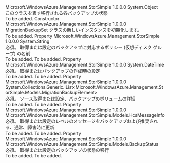 <Type Name="MigrationBackupSet" FullName="Microsoft.WindowsAzure.Management.StorSimple.Models.MigrationBackupSet">
  <TypeSignature Language="C#" Value="public class MigrationBackupSet" />
  <TypeSignature Language="ILAsm" Value=".class public auto ansi beforefieldinit MigrationBackupSet extends System.Object" />
  <TypeSignature Language="DocId" Value="T:Microsoft.WindowsAzure.Management.StorSimple.Models.MigrationBackupSet" />
  <TypeSignature Language="VB.NET" Value="Public Class MigrationBackupSet" />
  <TypeSignature Language="F#" Value="type MigrationBackupSet = class" />
  <AssemblyInfo>
    <AssemblyName>Microsoft.WindowsAzure.Management.StorSimple</AssemblyName>
    <AssemblyVersion>1.0.0.0</AssemblyVersion>
  </AssemblyInfo>
  <Base>
    <BaseTypeName>System.Object</BaseTypeName>
  </Base>
  <Interfaces />
  <Docs>
    <summary>
            このクラスを表す移行される各バックアップの状態
            </summary>
    <remarks>To be added.</remarks>
  </Docs>
  <Members>
    <Member MemberName=".ctor">
      <MemberSignature Language="C#" Value="public MigrationBackupSet ();" />
      <MemberSignature Language="ILAsm" Value=".method public hidebysig specialname rtspecialname instance void .ctor() cil managed" />
      <MemberSignature Language="DocId" Value="M:Microsoft.WindowsAzure.Management.StorSimple.Models.MigrationBackupSet.#ctor" />
      <MemberSignature Language="VB.NET" Value="Public Sub New ()" />
      <MemberType>Constructor</MemberType>
      <AssemblyInfo>
        <AssemblyName>Microsoft.WindowsAzure.Management.StorSimple</AssemblyName>
        <AssemblyVersion>1.0.0.0</AssemblyVersion>
      </AssemblyInfo>
      <Parameters />
      <Docs>
        <summary>
            MigrationBackupSet クラスの新しいインスタンスを初期化します。
            </summary>
        <remarks>To be added.</remarks>
      </Docs>
    </Member>
    <Member MemberName="BackupPolicyName">
      <MemberSignature Language="C#" Value="public string BackupPolicyName { get; set; }" />
      <MemberSignature Language="ILAsm" Value=".property instance string BackupPolicyName" />
      <MemberSignature Language="DocId" Value="P:Microsoft.WindowsAzure.Management.StorSimple.Models.MigrationBackupSet.BackupPolicyName" />
      <MemberSignature Language="VB.NET" Value="Public Property BackupPolicyName As String" />
      <MemberSignature Language="F#" Value="member this.BackupPolicyName : string with get, set" Usage="Microsoft.WindowsAzure.Management.StorSimple.Models.MigrationBackupSet.BackupPolicyName" />
      <MemberType>Property</MemberType>
      <AssemblyInfo>
        <AssemblyName>Microsoft.WindowsAzure.Management.StorSimple</AssemblyName>
        <AssemblyVersion>1.0.0.0</AssemblyVersion>
      </AssemblyInfo>
      <ReturnValue>
        <ReturnType>System.String</ReturnType>
      </ReturnValue>
      <Docs>
        <summary>
            必須。 取得または設定のバックアップに対応するポリシー (仮想ディスク グループ) の名前
            </summary>
        <value>To be added.</value>
        <remarks>To be added.</remarks>
      </Docs>
    </Member>
    <Member MemberName="CreationTime">
      <MemberSignature Language="C#" Value="public DateTime CreationTime { get; set; }" />
      <MemberSignature Language="ILAsm" Value=".property instance valuetype System.DateTime CreationTime" />
      <MemberSignature Language="DocId" Value="P:Microsoft.WindowsAzure.Management.StorSimple.Models.MigrationBackupSet.CreationTime" />
      <MemberSignature Language="VB.NET" Value="Public Property CreationTime As DateTime" />
      <MemberSignature Language="F#" Value="member this.CreationTime : DateTime with get, set" Usage="Microsoft.WindowsAzure.Management.StorSimple.Models.MigrationBackupSet.CreationTime" />
      <MemberType>Property</MemberType>
      <AssemblyInfo>
        <AssemblyName>Microsoft.WindowsAzure.Management.StorSimple</AssemblyName>
        <AssemblyVersion>1.0.0.0</AssemblyVersion>
      </AssemblyInfo>
      <ReturnValue>
        <ReturnType>System.DateTime</ReturnType>
      </ReturnValue>
      <Docs>
        <summary>
            必須。 取得またはバックアップの作成時の設定
            </summary>
        <value>To be added.</value>
        <remarks>To be added.</remarks>
      </Docs>
    </Member>
    <Member MemberName="Elements">
      <MemberSignature Language="C#" Value="public System.Collections.Generic.IList&lt;Microsoft.WindowsAzure.Management.StorSimple.Models.MigrationBackupElement&gt; Elements { get; set; }" />
      <MemberSignature Language="ILAsm" Value=".property instance class System.Collections.Generic.IList`1&lt;class Microsoft.WindowsAzure.Management.StorSimple.Models.MigrationBackupElement&gt; Elements" />
      <MemberSignature Language="DocId" Value="P:Microsoft.WindowsAzure.Management.StorSimple.Models.MigrationBackupSet.Elements" />
      <MemberSignature Language="VB.NET" Value="Public Property Elements As IList(Of MigrationBackupElement)" />
      <MemberSignature Language="F#" Value="member this.Elements : System.Collections.Generic.IList&lt;Microsoft.WindowsAzure.Management.StorSimple.Models.MigrationBackupElement&gt; with get, set" Usage="Microsoft.WindowsAzure.Management.StorSimple.Models.MigrationBackupSet.Elements" />
      <MemberType>Property</MemberType>
      <AssemblyInfo>
        <AssemblyName>Microsoft.WindowsAzure.Management.StorSimple</AssemblyName>
        <AssemblyVersion>1.0.0.0</AssemblyVersion>
      </AssemblyInfo>
      <ReturnValue>
        <ReturnType>System.Collections.Generic.IList&lt;Microsoft.WindowsAzure.Management.StorSimple.Models.MigrationBackupElement&gt;</ReturnType>
      </ReturnValue>
      <Docs>
        <summary>
            必須。 ソース取得または設定、バックアップのボリュームの詳細
            </summary>
        <value>To be added.</value>
        <remarks>To be added.</remarks>
      </Docs>
    </Member>
    <Member MemberName="Message">
      <MemberSignature Language="C#" Value="public Microsoft.WindowsAzure.Management.StorSimple.Models.HcsMessageInfo Message { get; set; }" />
      <MemberSignature Language="ILAsm" Value=".property instance class Microsoft.WindowsAzure.Management.StorSimple.Models.HcsMessageInfo Message" />
      <MemberSignature Language="DocId" Value="P:Microsoft.WindowsAzure.Management.StorSimple.Models.MigrationBackupSet.Message" />
      <MemberSignature Language="VB.NET" Value="Public Property Message As HcsMessageInfo" />
      <MemberSignature Language="F#" Value="member this.Message : Microsoft.WindowsAzure.Management.StorSimple.Models.HcsMessageInfo with get, set" Usage="Microsoft.WindowsAzure.Management.StorSimple.Models.MigrationBackupSet.Message" />
      <MemberType>Property</MemberType>
      <AssemblyInfo>
        <AssemblyName>Microsoft.WindowsAzure.Management.StorSimple</AssemblyName>
        <AssemblyVersion>1.0.0.0</AssemblyVersion>
      </AssemblyInfo>
      <ReturnValue>
        <ReturnType>Microsoft.WindowsAzure.Management.StorSimple.Models.HcsMessageInfo</ReturnType>
      </ReturnValue>
      <Docs>
        <summary>
            必須。 取得または設定のレベルのメッセージをバックアップおよび推奨される、通常、障害時に更新
            </summary>
        <value>To be added.</value>
        <remarks>To be added.</remarks>
      </Docs>
    </Member>
    <Member MemberName="Status">
      <MemberSignature Language="C#" Value="public Microsoft.WindowsAzure.Management.StorSimple.Models.BackupStatus Status { get; set; }" />
      <MemberSignature Language="ILAsm" Value=".property instance valuetype Microsoft.WindowsAzure.Management.StorSimple.Models.BackupStatus Status" />
      <MemberSignature Language="DocId" Value="P:Microsoft.WindowsAzure.Management.StorSimple.Models.MigrationBackupSet.Status" />
      <MemberSignature Language="VB.NET" Value="Public Property Status As BackupStatus" />
      <MemberSignature Language="F#" Value="member this.Status : Microsoft.WindowsAzure.Management.StorSimple.Models.BackupStatus with get, set" Usage="Microsoft.WindowsAzure.Management.StorSimple.Models.MigrationBackupSet.Status" />
      <MemberType>Property</MemberType>
      <AssemblyInfo>
        <AssemblyName>Microsoft.WindowsAzure.Management.StorSimple</AssemblyName>
        <AssemblyVersion>1.0.0.0</AssemblyVersion>
      </AssemblyInfo>
      <ReturnValue>
        <ReturnType>Microsoft.WindowsAzure.Management.StorSimple.Models.BackupStatus</ReturnType>
      </ReturnValue>
      <Docs>
        <summary>
            必須。 取得または設定のバックアップの状態の移行
            </summary>
        <value>To be added.</value>
        <remarks>To be added.</remarks>
      </Docs>
    </Member>
  </Members>
</Type>